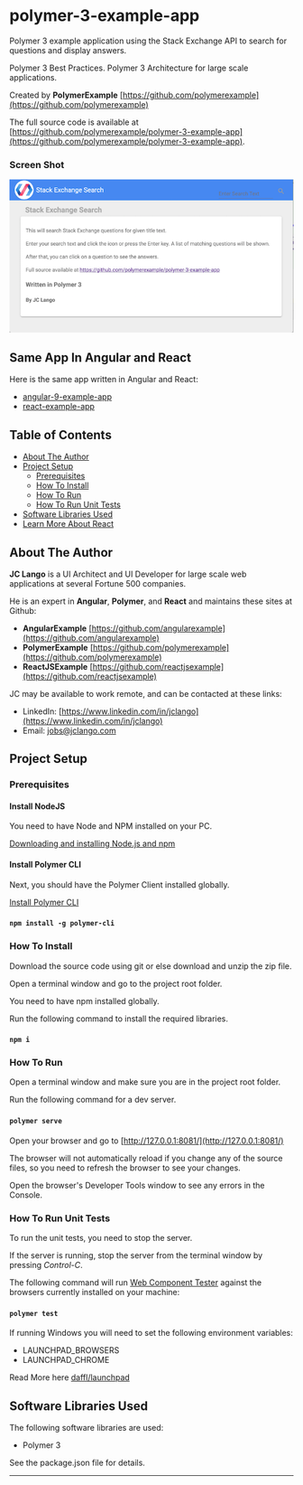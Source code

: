 # polymer-3-example-app

Polymer 3 example application using the Stack Exchange API to search for questions and display answers.

Polymer 3 Best Practices. Polymer 3 Architecture for large scale applications.

Created by **PolymerExample** [https://github.com/polymerexample](https://github.com/polymerexample)

The full source code is available at [https://github.com/polymerexample/polymer-3-example-app](https://github.com/polymerexample/polymer-3-example-app).

### Screen Shot
![polymer-3-example-app](https://github.com/polymerexample/polymer-3-example-app/blob/master/images/polymer-3-example-app.png)

## Same App In Angular and React

Here is the same app written in Angular and React:

* [angular-9-example-app](https://github.com/angularexample/angular-9-example-app)
* [react-example-app](https://github.com/reactjsexample/react-example-app)

## Table of Contents
- [About The Author](#about-the-author)
- [Project Setup](#project-setup)
  * [Prerequisites](#prerequisites)
  * [How To Install](#how-to-install)
  * [How To Run](#how-to-run)
  * [How To Run Unit Tests](#how-to-run-unit-tests)
- [Software Libraries Used](#software-libraries-used)
- [Learn More About React](#learn-more-about-react)

## About The Author
**JC Lango** is a UI Architect and UI Developer for large scale web applications at several Fortune 500 companies.

He is an expert in **Angular**, **Polymer**, and **React** and maintains these sites at Github:

* **AngularExample** [https://github.com/angularexample](https://github.com/angularexample)
* **PolymerExample** [https://github.com/polymerexample](https://github.com/polymerexample)
* **ReactJSExample** [https://github.com/reactjsexample](https://github.com/reactjsexample)

JC may be available to work remote, and can be contacted at these links:
 
* LinkedIn: [https://www.linkedin.com/in/jclango](https://www.linkedin.com/in/jclango)
* Email: [jobs@jclango.com](mailto:jobs@jclango.com)

## Project Setup
### Prerequisites
#### Install NodeJS
You need to have Node and NPM installed on your PC.

[Downloading and installing Node.js and npm](https://docs.npmjs.com/downloading-and-installing-node-js-and-npm)

#### Install Polymer CLI
Next, you should have the Polymer Client installed globally.

[Install Polymer CLI](https://polymer-library.polymer-project.org/3.0/docs/tools/polymer-cli)

#### `npm install -g polymer-cli`

### How To Install
Download the source code using git or else download and unzip the zip file.

Open a terminal window and go to the project root folder.

You need to have npm installed globally.

Run the following command to install the required libraries.

#### `npm i`

### How To Run
Open a terminal window and make sure you are in the project root folder.

Run the following command for a dev server.

#### `polymer serve`

Open your browser and go to [http://127.0.0.1:8081/](http://127.0.0.1:8081/)

The browser will not automatically reload if you change any of the source files,
so you need to refresh the browser to see your changes.

Open the browser's Developer Tools window to see any errors in the Console.

### How To Run Unit Tests
To run the unit tests, you need to stop the server.
 
If the server is running, stop the server from the terminal window by pressing *Control-C*.

The following command will run [Web Component Tester](https://github.com/Polymer/web-component-tester)
against the browsers currently installed on your machine:

#### `polymer test`

If running Windows you will need to set the following environment variables:

- LAUNCHPAD_BROWSERS
- LAUNCHPAD_CHROME

Read More here [daffl/launchpad](https://github.com/daffl/launchpad#environment-variables-impacting-local-browsers-detection)

## Software Libraries Used
The following software libraries are used:
* Polymer 3

See the package.json file for details.

---
